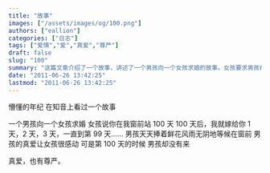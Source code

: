 ```yaml
---
title: "故事"
images: ["/assets/images/og/100.png"]
authors: ["eallion"]
categories: ["日志"]
tags: ["爱情","爱","真爱","尊严"]
draft: false
slug: "100"
summary: "这篇文章介绍了一个故事，讲述了一个男孩向一个女孩求婚的故事。女孩要求男孩在她窗前站100天，100天后她就会嫁给他。男孩每天都捧着鲜花在窗前等待。女孩被男孩真挚的爱所感动。然而，当第100天来临时，男孩却没有出现，让女孩感到失望和没有尊严。"
date: "2011-06-26 13:42:25"
lastmod: "2011-06-26 13:42:25"
---
```


懵懂的年纪
在知音上看过一个故事

一个男孩向一个女孩求婚
女孩说你在我窗前站 100 天
100 天后，我就嫁给你
1 天，2 天，3 天，一直到第 99 天……
男孩天天捧着鲜花风雨无阴地等候在窗前
男孩的真爱让女孩很感动
可是第 100 天的时候
男孩却没有来

真爱，也有尊严。
